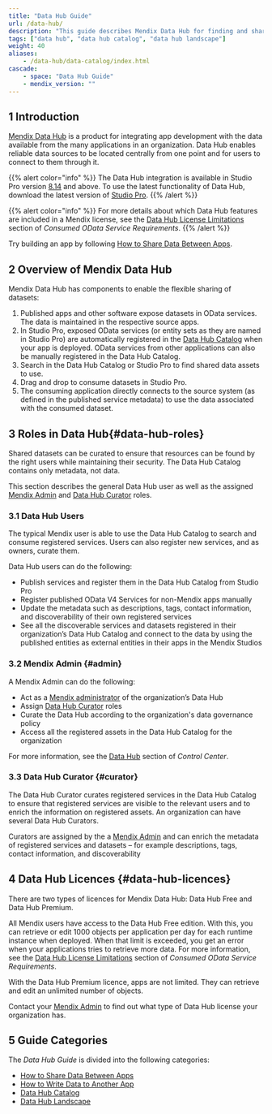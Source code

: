 ```yaml
---
title: "Data Hub Guide"
url: /data-hub/
description: "This guide describes Mendix Data Hub for finding and sharing enterprise data assets."
tags: ["data hub", "data hub catalog", "data hub landscape"]
weight: 40
aliases:
    - /data-hub/data-catalog/index.html
cascade:
    - space: "Data Hub Guide"
    - mendix_version: ""
---
```


## 1 Introduction

[Mendix Data Hub](https://hub.mendix.com) is a product for integrating app development with the data available from the many applications in an organization. Data Hub enables reliable data sources to be located centrally from one point and for users to connect to them through it. 

{{% alert color="info" %}}
The Data Hub integration is available in Studio Pro version [8.14](/releasenotes/studio-pro/8.14/) and above. To use the latest functionality of Data Hub, download the latest version of [Studio Pro](https://marketplace.mendix.com/link/studiopro/). {{% /alert %}}

{{% alert color="info" %}}
For more details about which Data Hub features are included in a Mendix license, see the [Data Hub License Limitations](/refguide/consumed-odata-service-requirements/#license-limitations) section of *Consumed OData Service Requirements*.
{{% /alert %}}

Try building an app by following [How to Share Data Between Apps](/data-hub/share-data/).

## 2 Overview of Mendix Data Hub

Mendix Data Hub has components to enable the flexible sharing of datasets:

1. Published apps and other software expose datasets in OData services. The data is maintained in the respective source apps.
2. In Studio Pro, exposed OData services (or entity sets as they are named in Studio Pro) are automatically registered in the [Data Hub Catalog](/data-hub/data-hub-catalog/) when your app is deployed. OData services from other applications can also be manually registered in the Data Hub Catalog.
3. Search in the Data Hub Catalog or Studio Pro to find shared data assets to use.
4. Drag and drop to consume datasets in Studio Pro.  
5. The consuming application directly connects to the source system (as defined in the published service metadata) to use the data associated with the consumed dataset.

## 3 Roles in Data Hub{#data-hub-roles}

Shared datasets can be curated to ensure that resources can be found by the right users while maintaining their security. The Data Hub Catalog contains only metadata, not data.

This section describes the general Data Hub user as well as the assigned [Mendix Admin](#admin) and [Data Hub Curator](#curator) roles.

### 3.1 Data Hub Users

The typical Mendix user is able to use the Data Hub Catalog to search and consume registered services. Users can also register new services, and as owners, curate them.

Data Hub users can do the following: 

* Publish services and register them in the Data Hub Catalog from Studio Pro
* Register published OData V4 Services for non-Mendix apps manually
* Update the metadata such as descriptions, tags, contact information, and discoverability of their own registered services
* See all the discoverable services and datasets registered in their organization’s Data Hub Catalog and connect to the data by using the published entities as external entities in their apps in the Mendix Studios

### 3.2 Mendix Admin {#admin}

A Mendix Admin can do the following:

* Act as a [Mendix administrator](/developerportal/control-center/data-hub-admin/) of the organization’s Data Hub
* Assign [Data Hub Curator](#curator) roles
* Curate the Data Hub according to the organization's data governance policy
* Access all the registered assets in the Data Hub Catalog for the organization

For more information, see the [Data Hub](/developerportal/control-center/#data-hub) section of *Control Center*. 

### 3.3 Data Hub Curator {#curator}

The Data Hub Curator curates registered services in the Data Hub Catalog to ensure that registered services are visible to the relevant users and to enrich the information on registered assets. An organization can have several Data Hub Curators. 

Curators are assigned by the a [Mendix Admin](#admin) and can enrich the metadata of registered services and datasets – for example descriptions, tags, contact information, and discoverability

## 4 Data Hub Licences {#data-hub-licences}

There are two types of licences for Mendix Data Hub: Data Hub Free and Data Hub Premium.

All Mendix users have access to the Data Hub Free edition. With this, you can retrieve or edit 1000 objects per application per day for each runtime instance when deployed. When that limit is exceeded, you get an error when your applications tries to retrieve more data. For more information, see the [Data Hub License Limitations](/refguide/consumed-odata-service-requirements/#license-limitations) section of *Consumed OData Service Requirements*.

With the Data Hub Premium licence, apps are not limited. They can retrieve and edit an unlimited number of objects.

Contact your [Mendix Admin](/developerportal/control-center/#company) to find out what type of Data Hub license your organization has.

## 5 Guide Categories

The *Data Hub Guide* is divided into the following categories:

* [How to Share Data Between Apps](/data-hub/share-data/)
* [How to Write Data to Another App](/data-hub/write-data/)
* [Data Hub Catalog](/data-hub/data-hub-catalog/)
* [Data Hub Landscape](/data-hub/data-hub-landscape/)

